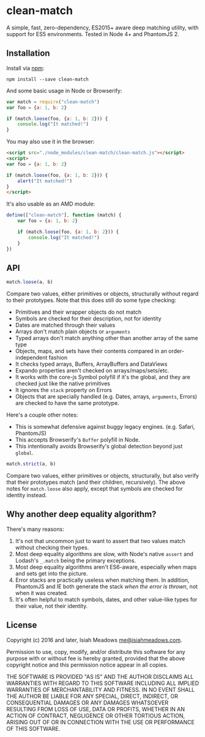 # clean-match

A simple, fast, zero-dependency, ES2015+ aware deep matching utility, with support for ES5 environments. Tested in Node 4+ and PhantomJS 2.

## Installation

Install via [npm](https://www.npmjs.com/package/clean-match):

```
npm install --save clean-match
```

And some basic usage in Node or Browserify:

```js
var match = require("clean-match")
var foo = {a: 1, b: 2}

if (match.loose(foo, {a: 1, b: 2})) {
    console.log("It matched!")
}
```

You may also use it in the browser:

```html
<script src="./node_modules/clean-match/clean-match.js"></script>
<script>
var foo = {a: 1, b: 2}

if (match.loose(foo, {a: 1, b: 2})) {
    alert("It matched!")
}
</script>
```

It's also usable as an AMD module:

```js
define(["clean-match"], function (match) {
    var foo = {a: 1, b: 2}

    if (match.loose(foo, {a: 1, b: 2})) {
        console.log("It matched!")
    }    
})
```

## API

```js
match.loose(a, b)
```

Compare two values, either primitives or objects, structurally without regard to their prototypes. Note that this does still do some type checking:

- Primitives and their wrapper objects do not match
- Symbols are checked for their description, not for identity
- Dates are matched through their values
- Arrays don't match plain objects or `arguments`
- Typed arrays don't match anything other than another array of the same type
- Objects, maps, and sets have their contents compared in an order-independent fashion
- It checks typed arrays, Buffers, ArrayBuffers and DataViews
- Expando properties aren't checked on arrays/maps/sets/etc.
- It works with the core-js Symbol polyfill if it's the global, and they are checked just like the native primitives
- It ignores the `stack` property on Errors
- Objects that are specially handled (e.g. Dates, arrays, `arguments`, Errors) are checked to have the same prototype.

Here's a couple other notes:

- This is somewhat defensive against buggy legacy engines. (e.g. Safari, PhantomJS)
- This accepts Browserify's `Buffer` polyfill in Node.
- This intentionally avoids Browserify's global detection beyond just `global`.

```js
match.strict(a, b)
```

Compare two values, either primitives or objects, structurally, but also verify that their prototypes match (and their children, recursively). The above notes for `match.loose` also apply, except that symbols are checked for identity instead.

## Why another deep equality algorithm?

There's many reasons:

1. It's not that uncommon just to want to assert that two values match without checking their types.
2. Most deep equality algorithms are slow, with Node's native `assert` and Lodash's `_.match` being the primary exceptions.
3. Most deep equality algorithms aren't ES6-aware, especially when maps and sets get into the picture.
4. Error stacks are practically useless when matching them. In addition, PhantomJS and IE both generate the stack *when the error is thrown*, not when it was created.
5. It's often helpful to match symbols, dates, and other value-like types for their value, not their identity.

## License

Copyright (c) 2016 and later, Isiah Meadows <me@isiahmeadows.com>.

Permission to use, copy, modify, and/or distribute this software for any purpose with or without fee is hereby granted, provided that the above copyright notice and this permission notice appear in all copies.

THE SOFTWARE IS PROVIDED "AS IS" AND THE AUTHOR DISCLAIMS ALL WARRANTIES WITH REGARD TO THIS SOFTWARE INCLUDING ALL IMPLIED WARRANTIES OF MERCHANTABILITY AND FITNESS. IN NO EVENT SHALL THE AUTHOR BE LIABLE FOR ANY SPECIAL, DIRECT, INDIRECT, OR CONSEQUENTIAL DAMAGES OR ANY DAMAGES WHATSOEVER RESULTING FROM LOSS OF USE, DATA OR PROFITS, WHETHER IN AN ACTION OF CONTRACT, NEGLIGENCE OR OTHER TORTIOUS ACTION, ARISING OUT OF OR IN CONNECTION WITH THE USE OR PERFORMANCE OF THIS SOFTWARE.
